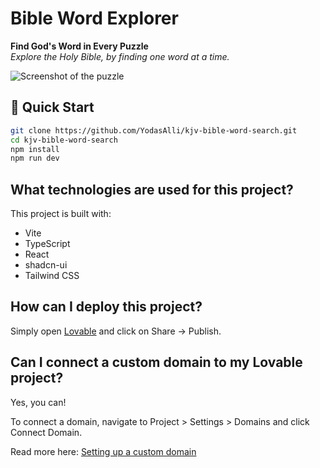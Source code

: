 # Bible Word Explorer

**Find God's Word in Every Puzzle**  
_Explore the Holy Bible, by finding one word at a time._

![Screenshot of the puzzle](./public/demo-screenshot.png)

## 🚀 Quick Start

```bash
git clone https://github.com/YodasAlli/kjv-bible-word-search.git
cd kjv-bible-word-search
npm install
npm run dev
```

## What technologies are used for this project?

This project is built with:

- Vite
- TypeScript
- React
- shadcn-ui
- Tailwind CSS

## How can I deploy this project?

Simply open [Lovable](https://lovable.dev/projects/b2e7810a-7902-4d27-85c2-47917e47025d) and click on Share -> Publish.

## Can I connect a custom domain to my Lovable project?

Yes, you can!

To connect a domain, navigate to Project > Settings > Domains and click Connect Domain.

Read more here: [Setting up a custom domain](https://docs.lovable.dev/tips-tricks/custom-domain#step-by-step-guide)
